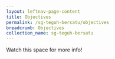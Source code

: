 ```yaml
---
layout: leftnav-page-content
title: Objectives
permalink: /sg-teguh-bersatu/objectives
breadcrumb: Objectives
collection_name: sg-teguh-bersatu
---
```


Watch this space for more info!

